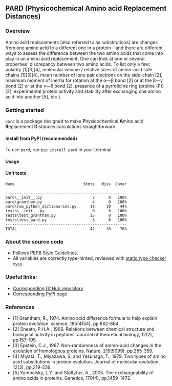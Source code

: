 ## PARD (Physicochemical Amino acid Replacement Distances)


### Overview
Amino acid replacements (also referred to as substitutions) are changes from one amino acid to a different one in a
protein - and there are different ways to assess the difference between the two amino acids that come into play in an
amino acid replacement.
One can look at one or several properties' discrepancy between two amino acids. To list only a few: polarity [1][3][4],
molecular volume / relative sizes of amino-acid side chains [1][3][4], mean number of lone pair electrons on the 
side-chain [2], maximum moment of inertia for rotation at the α―β bond [2] or at the β―γ bond [2] or at the γ―δ
bond [2], presence of a pyrrolidine ring (proline (P)) [2], experimental protein activity and stability after 
exchanging one amino acid into another [5], etc.).


### Getting started
`pard` is a package designed to make **P**hysicochemical **A**mino acid **R**eplacement **D**istances calculations
straightforward.

#### Install from PyPI (recommended)
To use `pard`, run `pip install pard` in your terminal.

#### Usage


#### Unit tests
```
Name                              Stmts   Miss  Cover

-----------------------------------------------------
pard\__init__.py                      2      0   100%
pard\grantham.py                      4      0   100%
pard\raw_python_dictionaries.py      18     10    44%
tests\__init__.py                     0      0   100%
tests\test_grantham.py               15      0   100%
tests\test_pard.py                    3      0   100%
-----------------------------------------------------
TOTAL                                42     10    76%
```


### About the source code
- Follows [PEP8](https://peps.python.org/pep-0008/) Style Guidelines.
- All variables are correctly type-hinted, reviewed with [static type checker](https://mypy.readthedocs.io/en/stable/)
`mypy`.


### Useful links:
- [Corresponding GitHub repository](https://github.com/MICS-Lab/pard)
- [Corresponding PyPI page](https://pypi.org/project/pard/)


### References
- [1] Grantham, R., 1974. Amino acid difference formula to help explain protein evolution. science, 185(4154), 
pp.862-864.
- [2] Sneath, P.H.A., 1966. Relations between chemical structure and biological activity in peptides. Journal of
theoretical biology, 12(2), pp.157-195.
- [3] Epstein, C.J., 1967. Non-randomness of ammo-acid changes in the evolution of homologous proteins. Nature,
215(5099), pp.355-359.
- [4] Miyata, T., Miyazawa, S. and Yasunaga, T., 1979. Two types of amino acid substitutions in protein evolution. 
Journal of molecular evolution, 12(3), pp.219-236.
- [5] Yampolsky, L.Y. and Stoltzfus, A., 2005. The exchangeability of amino acids in proteins. Genetics, 170(4), 
pp.1459-1472.
